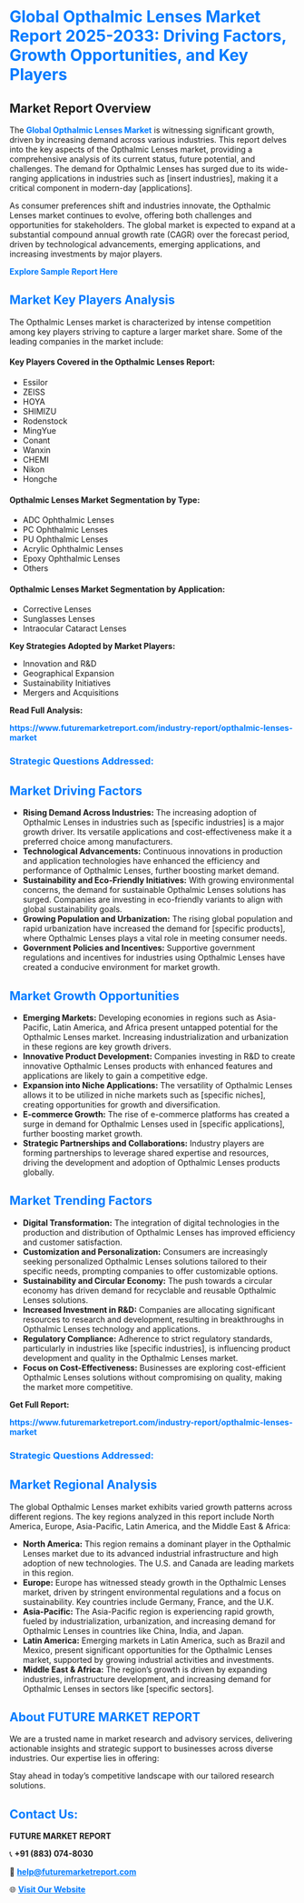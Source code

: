 <h1 style="color: #007BFF;">Global Opthalmic Lenses Market Report 2025-2033: Driving Factors, Growth Opportunities, and Key Players</h1>

<section id="overview">
<h2>Market Report Overview</h2>
<p>The <a href="https://www.futuremarketreport.com/industry-report/opthalmic-lenses-market" style="color: #007BFF; text-decoration: none;"><strong>Global Opthalmic Lenses Market</strong></a> is witnessing significant growth, driven by increasing demand across various industries. This report delves into the key aspects of the Opthalmic Lenses market, providing a comprehensive analysis of its current status, future potential, and challenges. The demand for Opthalmic Lenses has surged due to its wide-ranging applications in industries such as [insert industries], making it a critical component in modern-day [applications].</p>
<p>As consumer preferences shift and industries innovate, the Opthalmic Lenses market continues to evolve, offering both challenges and opportunities for stakeholders. The global market is expected to expand at a substantial compound annual growth rate (CAGR) over the forecast period, driven by technological advancements, emerging applications, and increasing investments by major players.</p>
</section>

<section id="overview">
<p><a href="https://www.futuremarketreport.com/request-sample/reportId=27330" style="color: #007BFF; text-decoration: none;"><strong>Explore Sample Report Here</strong></a></p>
</section>

<section id="key-players">
<h2 style="color: #007BFF;">Market Key Players Analysis</h2>
<p>The Opthalmic Lenses market is characterized by intense competition among key players striving to capture a larger market share. Some of the leading companies in the market include:</p>
<h4>Key Players Covered in the Opthalmic Lenses Report:</h4>
<ul><li>Essilor</li><li>ZEISS</li><li>HOYA</li><li>SHIMIZU</li><li>Rodenstock</li><li>MingYue</li><li>Conant</li><li>Wanxin</li><li>CHEMI</li><li>Nikon</li><li>Hongche</li></ul>
<h4>Opthalmic Lenses Market Segmentation by Type:</h4>
<ul><li>ADC Ophthalmic Lenses</li><li>PC Ophthalmic Lenses</li><li>PU Ophthalmic Lenses</li><li>Acrylic Ophthalmic Lenses</li><li>Epoxy Ophthalmic Lenses</li><li>Others</li></ul>

<h4>Opthalmic Lenses Market Segmentation by Application:</h4>
<ul><li>Corrective Lenses</li><li>Sunglasses Lenses</li><li>Intraocular Cataract Lenses</li></ul>
<p><strong>Key Strategies Adopted by Market Players:</strong></p>
<ul>
<li>Innovation and R&D</li>
<li>Geographical Expansion</li>
<li>Sustainability Initiatives</li>
<li>Mergers and Acquisitions</li>
</ul>
</section>

<section>
<p><strong>Read Full Analysis: </strong></p><a href="https://www.futuremarketreport.com/industry-report/opthalmic-lenses-market" style="color: #007BFF; text-decoration: none;"><strong>https://www.futuremarketreport.com/industry-report/opthalmic-lenses-market</strong></a>
<h3 style="color: #007BFF;">Strategic Questions Addressed:</h3>
</section>

<section id="driving-factors">
<h2 style="color: #007BFF;">Market Driving Factors</h2>
<ul>
<li><strong>Rising Demand Across Industries:</strong> The increasing adoption of Opthalmic Lenses in industries such as [specific industries] is a major growth driver. Its versatile applications and cost-effectiveness make it a preferred choice among manufacturers.</li>
<li><strong>Technological Advancements:</strong> Continuous innovations in production and application technologies have enhanced the efficiency and performance of Opthalmic Lenses, further boosting market demand.</li>
<li><strong>Sustainability and Eco-Friendly Initiatives:</strong> With growing environmental concerns, the demand for sustainable Opthalmic Lenses solutions has surged. Companies are investing in eco-friendly variants to align with global sustainability goals.</li>
<li><strong>Growing Population and Urbanization:</strong> The rising global population and rapid urbanization have increased the demand for [specific products], where Opthalmic Lenses plays a vital role in meeting consumer needs.</li>
<li><strong>Government Policies and Incentives:</strong> Supportive government regulations and incentives for industries using Opthalmic Lenses have created a conducive environment for market growth.</li>
</ul>
</section>

<section id="growth-opportunities">
<h2 style="color: #007BFF;">Market Growth Opportunities</h2>
<ul>
<li><strong>Emerging Markets:</strong> Developing economies in regions such as Asia-Pacific, Latin America, and Africa present untapped potential for the Opthalmic Lenses market. Increasing industrialization and urbanization in these regions are key growth drivers.</li>
<li><strong>Innovative Product Development:</strong> Companies investing in R&D to create innovative Opthalmic Lenses products with enhanced features and applications are likely to gain a competitive edge.</li>
<li><strong>Expansion into Niche Applications:</strong> The versatility of Opthalmic Lenses allows it to be utilized in niche markets such as [specific niches], creating opportunities for growth and diversification.</li>
<li><strong>E-commerce Growth:</strong> The rise of e-commerce platforms has created a surge in demand for Opthalmic Lenses used in [specific applications], further boosting market growth.</li>
<li><strong>Strategic Partnerships and Collaborations:</strong> Industry players are forming partnerships to leverage shared expertise and resources, driving the development and adoption of Opthalmic Lenses products globally.</li>
</ul>
</section>

<section id="trending-factors">
<h2 style="color: #007BFF;">Market Trending Factors</h2>
<ul>
<li><strong>Digital Transformation:</strong> The integration of digital technologies in the production and distribution of Opthalmic Lenses has improved efficiency and customer satisfaction.</li>
<li><strong>Customization and Personalization:</strong> Consumers are increasingly seeking personalized Opthalmic Lenses solutions tailored to their specific needs, prompting companies to offer customizable options.</li>
<li><strong>Sustainability and Circular Economy:</strong> The push towards a circular economy has driven demand for recyclable and reusable Opthalmic Lenses solutions.</li>
<li><strong>Increased Investment in R&D:</strong> Companies are allocating significant resources to research and development, resulting in breakthroughs in Opthalmic Lenses technology and applications.</li>
<li><strong>Regulatory Compliance:</strong> Adherence to strict regulatory standards, particularly in industries like [specific industries], is influencing product development and quality in the Opthalmic Lenses market.</li>
<li><strong>Focus on Cost-Effectiveness:</strong> Businesses are exploring cost-efficient Opthalmic Lenses solutions without compromising on quality, making the market more competitive.</li>
</ul>
</section>

<section>
<p><strong>Get Full Report: </strong></p><a href="https://www.futuremarketreport.com/industry-report/opthalmic-lenses-market" style="color: #007BFF; text-decoration: none;"><strong>https://www.futuremarketreport.com/industry-report/opthalmic-lenses-market</strong></a>
<h3 style="color: #007BFF;">Strategic Questions Addressed:</h3>
</section>


<section id="regional-analysis">
<h2 style="color: #007BFF;">Market Regional Analysis</h2>
<p>The global Opthalmic Lenses market exhibits varied growth patterns across different regions. The key regions analyzed in this report include North America, Europe, Asia-Pacific, Latin America, and the Middle East & Africa:</p>
<ul>
<li><strong>North America:</strong> This region remains a dominant player in the Opthalmic Lenses market due to its advanced industrial infrastructure and high adoption of new technologies. The U.S. and Canada are leading markets in this region.</li>
<li><strong>Europe:</strong> Europe has witnessed steady growth in the Opthalmic Lenses market, driven by stringent environmental regulations and a focus on sustainability. Key countries include Germany, France, and the U.K.</li>
<li><strong>Asia-Pacific:</strong> The Asia-Pacific region is experiencing rapid growth, fueled by industrialization, urbanization, and increasing demand for Opthalmic Lenses in countries like China, India, and Japan.</li>
<li><strong>Latin America:</strong> Emerging markets in Latin America, such as Brazil and Mexico, present significant opportunities for the Opthalmic Lenses market, supported by growing industrial activities and investments.</li>
<li><strong>Middle East & Africa:</strong> The region’s growth is driven by expanding industries, infrastructure development, and increasing demand for Opthalmic Lenses in sectors like [specific sectors].</li>
</ul>
</section>

<footer>
<h2 style="color: #007BFF;">About FUTURE MARKET REPORT</h2>
<p>We are a trusted name in market research and advisory services, delivering actionable insights and strategic support to businesses across diverse industries. Our expertise lies in offering:</p>

<p>Stay ahead in today’s competitive landscape with our tailored research solutions.</p>

<h2 style="color: #007BFF;">Contact Us:</h2>
<p><strong>FUTURE MARKET REPORT</strong></p>
<p>📞 <strong>+91 (883) 074-8030</strong></p>
<p>📧 <strong><a href="mailto:help@futuremarketreport.com" style="color: #007BFF;">help@futuremarketreport.com</a></strong></p>
<p>🌐 <strong><a href="https://www.futuremarketreport.com/" style="color: #007BFF;">Visit Our Website</a></strong></p>
</footer>